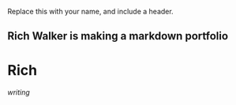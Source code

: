 Replace this with your name, and include a header.

## Rich Walker is making a markdown portfolio
# Rich
<h6> writing 
